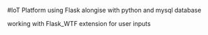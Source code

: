 #IoT Platform using Flask alongise with python and mysql database

working with Flask_WTF extension for user inputs
